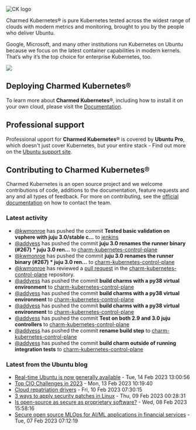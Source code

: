 ![CK logo](https://assets.ubuntu.com/v1/451d4cf4-Charmed+Kubernetes_RGB_onWhite_2022.svg)

Charmed Kubernetes® is pure Kubernetes tested across the widest range of clouds with modern metrics and monitoring, brought to you by the people who deliver Ubuntu.

Google, Microsoft, and many other institutions run Kubernetes on Ubuntu because we focus on the latest container capabilities in modern kernels. That’s why it’s the top choice for enterprise Kubernetes, too.

![](https://assets.ubuntu.com/v1/843c77b6-juju-at-a-glace.svg)

## Deploying Charmed Kubernetes®

To learn more about **Charmed Kubernetes**®, including how to install it on your own cloud, please visit the [Documentation][docs].

## Professional support

Professional upport for **Charmed Kubernetes**® is covered by **Ubuntu Pro**, which doesn't just cover Kubernetes, but your entire stack - Find out more on the [Ubuntu support site](https://ubuntu.com/support).

## Contributing to Charmed Kubernetes®

Charmed Kubernetes is an open source project and we welcome contributions of code, additions to the documentation, feature requests and any and all types of feedback. For more on contributing, see the [official documentation][get-in-touch] on how to contact the team.

<!-- LINKS -->
[docs]: https://ubuntu.com/kubernetes/docs
[get-in-touch]: https://ubuntu.com/kubernetes/docs/get-in-touch

### Latest activity

<!-- activity starts -->
 - [@kwmonroe](https://github.com/kwmonroe) has pushed the commit **Tested basic validation on vsphere with juju 3.0/stable c...** to [jenkins](https://github.com/charmed-kubernetes/jenkins)
 - [@addyess](https://github.com/addyess) has pushed the commit **juju 3.0 renames the runner binary (#267)  * juju 3.0 ren...** to [charm-kubernetes-control-plane](https://github.com/charmed-kubernetes/charm-kubernetes-control-plane)
 - [@kwmonroe](https://github.com/kwmonroe) has pushed the commit **juju 3.0 renames the runner binary (#267)  * juju 3.0 ren...** to [charm-kubernetes-control-plane](https://github.com/charmed-kubernetes/charm-kubernetes-control-plane)
 - [@kwmonroe](https://github.com/kwmonroe) has reviewed a [pull request](https://github.com/charmed-kubernetes/charm-kubernetes-control-plane/pull/267) in the [charm-kubernetes-control-plane](https://github.com/charmed-kubernetes/charm-kubernetes-control-plane) repository.
 - [@addyess](https://github.com/addyess) has pushed the commit **build charms with a py38 virtual environment** to [charm-kubernetes-control-plane](https://github.com/charmed-kubernetes/charm-kubernetes-control-plane)
 - [@addyess](https://github.com/addyess) has pushed the commit **build charms with a py38 virtual environment** to [charm-kubernetes-control-plane](https://github.com/charmed-kubernetes/charm-kubernetes-control-plane)
 - [@addyess](https://github.com/addyess) has pushed the commit **build charms with a py38 virtual environment** to [charm-kubernetes-control-plane](https://github.com/charmed-kubernetes/charm-kubernetes-control-plane)
 - [@addyess](https://github.com/addyess) has pushed the commit **Test on both 2.9 and 3.0 juju controllers** to [charm-kubernetes-control-plane](https://github.com/charmed-kubernetes/charm-kubernetes-control-plane)
 - [@addyess](https://github.com/addyess) has pushed the commit **rename build step** to [charm-kubernetes-control-plane](https://github.com/charmed-kubernetes/charm-kubernetes-control-plane)
 - [@addyess](https://github.com/addyess) has pushed the commit **build charm outside of running integration tests** to [charm-kubernetes-control-plane](https://github.com/charmed-kubernetes/charm-kubernetes-control-plane)
<!-- activity ends -->

<!-- roadmap starts -->

<!-- roadmap ends -->

### Latest from the Ubuntu blog

<!-- blog starts -->
* [Real-time Ubuntu is now generally available](https://ubuntu.com//blog/real-time-ubuntu-is-now-generally-available) - Tue, 14 Feb 2023 13:00:56 
* [Top CIO Challenges in 2023](https://ubuntu.com//blog/top_cios_challenges_2023) - Mon, 13 Feb 2023 10:19:40 
* [Cloud repatriation drivers](https://ubuntu.com//blog/cloud-repatriation) - Fri, 10 Feb 2023 07:30:15 
* [3 ways to apply security patches in Linux](https://ubuntu.com//blog/3-ways-to-apply-security-patches-in-linux) - Thu, 09 Feb 2023 00:28:31 
* [Is open-source as secure as proprietary software?](https://ubuntu.com//blog/does-open-source-software-have-the-same-safety-as-proprietary-software) - Wed, 08 Feb 2023 15:58:16 
* [Secure open source MLOps for AI/ML applications in financial services](https://ubuntu.com//blog/secure-open-source-mlops-for-ai-ml-applications-in-financial-services) - Tue, 07 Feb 2023 07:12:19 
<!-- blog ends -->
